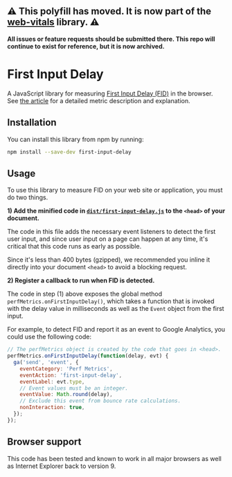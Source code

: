 ## ⚠️ This polyfill has moved. It is now part of the [web-vitals](https://github.com/GoogleChrome/web-vitals#load-the-library) library. ⚠️
**All issues or feature requests should be submitted there. This repo will continue to exist for reference, but it is now archived.**

# First Input Delay

A JavaScript library for measuring [First Input Delay (FID)](https://developers.google.com/web/updates/2018/05/first-input-delay) in the browser. See [the article](https://developers.google.com/web/updates/2018/05/first-input-delay) for a detailed metric description and explanation.

## Installation

You can install this library from npm by running:

```sh
npm install --save-dev first-input-delay
```

## Usage

To use this library to measure FID on your web site or application, you must do two things.

**1) Add the minified code in [`dist/first-input-delay.js`](/dist/first-input-delay.min.js) to the `<head>` of your document.**

The code in this file adds the necessary event listeners to detect the first user input, and since user input on a page can happen at any time, it's critical that this code runs as early as possible.

Since it's less than 400 bytes (gzipped), we recommended you inline it directly into your document `<head>` to avoid a blocking request.

**2) Register a callback to run when FID is detected.**

The code in step (1) above exposes the global method `perfMetrics.onFirstInputDelay()`, which takes a function that is invoked with the delay value in milliseconds as well as the `Event` object from the first input.

For example, to detect FID and report it as an event to Google Analytics, you could use the following code:

```js
// The perfMetrics object is created by the code that goes in <head>.
perfMetrics.onFirstInputDelay(function(delay, evt) {
  ga('send', 'event', {
    eventCategory: 'Perf Metrics',
    eventAction: 'first-input-delay',
    eventLabel: evt.type,
    // Event values must be an integer.
    eventValue: Math.round(delay),
    // Exclude this event from bounce rate calculations.
    nonInteraction: true,
  });
});
```

## Browser support

This code has been tested and known to work in all major browsers as well as Internet Explorer back to version 9.
